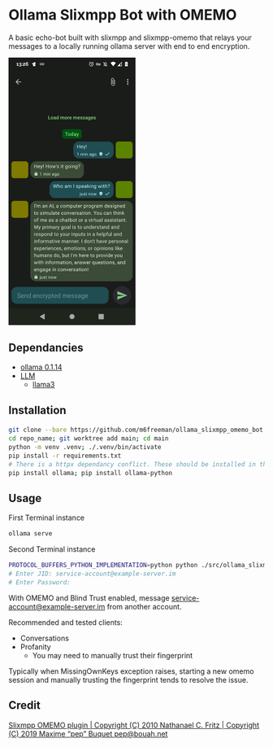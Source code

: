 
# Ollama Slixmpp Bot with OMEMO

A basic echo-bot built with slixmpp and slixmpp-omemo that relays your messages to a locally running ollama server with end to end encryption.

<img src="./docs/ollama_slixmpp_omemo_bot.png" width="250">

## Dependancies

- [ollama 0.1.14](https://ollama.com/download/linux)
- [LLM](https://ollama.com/library)
    - [llama3](https://ollama.com/library/llama3)

## Installation

```bash
git clone --bare https://github.com/m6freeman/ollama_slixmpp_omemo_bot
cd repo_name; git worktree add main; cd main
python -m venv .venv; ./.venv/bin/activate
pip install -r requirements.txt
# There is a httpx dependancy conflict. These should be installed in this order.
pip install ollama; pip install ollama-python
```

## Usage

First Terminal instance

```bash
ollama serve
```

Second Terminal instance

```bash
PROTOCOL_BUFFERS_PYTHON_IMPLEMENTATION=python python ./src/ollama_slixmpp_omemo_bot/main.py
# Enter JID: service-account@example-server.im
# Enter Password: 
```

With OMEMO and Blind Trust enabled, message service-account@example-server.im from another account.

Recommended and tested clients:
- Conversations
- Profanity
    - You may need to manually trust their fingerprint

Typically when MissingOwnKeys exception raises, starting a new omemo session and manually trusting the fingerprint tends to resolve the issue.

## Credit

[Slixmpp OMEMO plugin | Copyright (C) 2010  Nathanael C. Fritz | Copyright (C) 2019 Maxime “pep” Buquet <pep@bouah.net>](https://codeberg.org/sxavier/slixmpp-omemo/src/branch/main/examples/echo_client.py)

